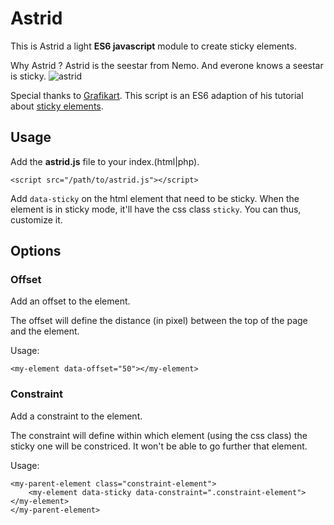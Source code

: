 # Astrid

This is Astrid a light **ES6 javascript** module to create sticky elements.

Why Astrid ? Astrid is the seestar from Nemo. And everone knows a seestar is sticky.
![astrid](https://media.giphy.com/media/ulSIu5DqlV51C/giphy.gif)

Special thanks to [Grafikart](https://github.com/grafikart). This script is an ES6 adaption of his tutorial about [sticky elements](https://www.grafikart.fr/formations/debuter-javascript/menu-collant).

## Usage

Add the **astrid.js** file to your index.(html|php).
```
<script src="/path/to/astrid.js"></script>
```

Add `data-sticky` on the html element that need to be sticky. When the element is in sticky mode, it'll have the css class `sticky`.
You can thus, customize it.


## Options

### Offset
Add an offset to the element.

The offset will define the distance (in pixel) between the top of the page and the element.

Usage:
```
<my-element data-offset="50"></my-element>
```

### Constraint
Add a constraint to the element.

The constraint will define within which element (using the css class) the sticky one will be constriced. It won't be able to go further that element.

Usage:
```
<my-parent-element class="constraint-element">
	<my-element data-sticky data-constraint=".constraint-element"></my-element>
</my-parent-element>
```